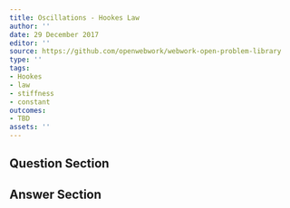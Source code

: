 ```yaml
---
title: Oscillations - Hookes Law
author: ''
date: 29 December 2017
editor: ''
source: https://github.com/openwebwork/webwork-open-problem-library
type: ''
tags:
- Hookes
- law
- stiffness
- constant
outcomes:
- TBD
assets: ''
---
```


## Question Section 





## Answer Section

